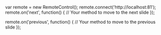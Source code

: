 var remote = new RemoteControl();
remote.connect('http://localhost:81');
remote.on('next', function() {
    // Your method to move to the next slide
});

remote.on('previous', function() {
    // Your method to move to the previous slide
});
